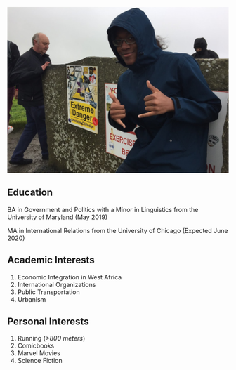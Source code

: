 ![test](IMG_8556.JPG)



## Education
BA in Government and Politics with a Minor in Linguistics from the University of Maryland (May 2019)

MA in International Relations from the University of Chicago (Expected June 2020)

## Academic Interests
1. Economic Integration in West Africa
2. International Organizations
3. Public Transportation
4. Urbanism

## Personal Interests
1. Running (*>800 meters*)
2. Comicbooks
3. Marvel Movies
4. Science Fiction

